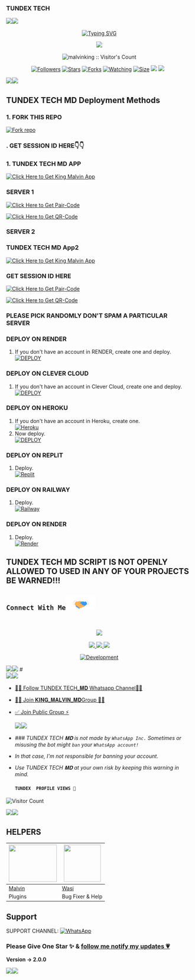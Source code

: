  ### TUNDEX TECH
   <a><img src='https://i.imgur.com/LyHic3i.gif'/></a><a><img src='https://i.imgur.com/LyHic3i.gif'/></a>
<p align="center">
<p align="center">
  <a href="https://git.io/typing-svg"><img src="https://readme-typing-svg.demolab.com?font=EB+Garamond&weight=800&size=28&duration=4000&pause=1000&random=false&width=435&lines=+•★⃝ TUNDEX_+TECH_+𝐌𝐃★⃝•;MULTI-DEVICE+WHATSAPP+BOT;DEVELOPED+BY+𝙼𝙰𝙻𝚅𝙸𝙽+𝙺𝙸𝙽𝙶+AND+TUNDEX+TECH;RELEASED+DATE+22%2F7%2F2024." alt="Typing SVG" /></a>
 </p>
<p align="center">
<img src="https://telegra.ph/file/72862bb0ac87293d1d198.jpg"/> 
<p align="center"><img src="https://profile-counter.glitch.me/{tundex234}/count.svg" alt="malvinking :: Visitor's Count" /></p>
<p align="center">
<a href="https://github.com/tundex234/followers"><img title="Followers" src="https://img.shields.io/github/followers/tundex234?color=red&style=flat-square"></a>
<a href="https://github.com/tundex234/Tundex_tech_md/stargazers/"><img title="Stars" src="https://img.shields.io/github/stars/malvinking/King_Ma?color=blue&style=flat-square"></a>
<a href="https://github.com/tundex234/Tundex_tech_md/network/members"><img title="Forks" src="https://img.shields.io/github/forks/tundex234/Tundex_tech_md?color=red&style=flat-square"></a>
<a href="https://github.com/tundex234/Tundex_tech_md/watchers"><img title="Watching" src="https://img.shields.io/github/watchers/tundex234/Tundex_tech_md?label=Watchers&color=blue&style=flat-square"></a>
<a href="https://github.com/tundex234/Tundex_tech_md/"><img title="Size" src="https://img.shields.io/github/repo-size/tundex234/Tundex_tech_md?style=flat-square&color=green"></a>
<a href="https://hits.seeyoufarm.com"><img src="https://hits.seeyoufarm.com/api/count/incr/badge.svg?url=https%3A%2F%2Fgithub.com%2Ftundex234%2FTundex_tech_md&count_bg=%2379C83D&title_bg=%23555555&icon=probot.svg&icon_color=%2300FF6D&title=hits&edge_flat=false"/></a>
<a href="https://github.com/tundex234/Tundex_tech_md/graphs/commit-activity"><img height="20" src="https://img.shields.io/badge/Maintained%3F-yes-green.svg"></a>&nbsp;&nbsp;
</p>
<p align='center'>
    </p>
<a><img src='https://i.imgur.com/LyHic3i.gif'/></a><a><img src='https://i.imgur.com/LyHic3i.gif'/></a>
<p align="center">

 ## TUNDEX TECH MD Deployment Methods

### 1. FORK THIS REPO

<a href='https://github.com/tundex234/Tundex_tech_md/fork' target="_blank"><img alt='Fork repo' src='https://img.shields.io/badge/Fork This Repo-black?style=for-the-badge&logo=git&logoColor=white'/></a>

### . GET SESSION ID HERE👇👇

### 1. TUNDEX TECH MD APP

<a href="https://malvin-session.onrender.com/"><img src="https://img.shields.io/badge/KING MALVIN APP-blue" alt="Click Here to Get King Malvin App" width="110"></a>

### SERVER 1
 
<a href="https://malvin-session.onrender.com/pair"><img src="https://img.shields.io/badge/PAIR_CODE-blue" alt="Click Here to Get Pair-Code" width="110"></a>   

<a href="https://malvin-session.onrender.com/wasiqr"><img src="https://img.shields.io/badge/QR CODE-green" alt="Click Here to Get QR-Code" width="90"></a>

### SERVER 2 

### TUNDEX TECH MD App2

<a href="https://malvin-session.onrender.com/"><img src="https://img.shields.io/badge/KING MALVIN APP2-blue" alt="Click Here to Get King Malvin App" width="110"></a>

### GET SESSION ID HERE

<a href="https://king-malvin-session.onrender.com/pair"><img src="https://img.shields.io/badge/PAIR CODE-red" alt="Click Here to Get Pair-Code" width="110"></a>   

<a href="https://king-malvin-session.onrender.com/wasiqr"><img src="https://img.shields.io/badge/QR CODE-blue" alt="Click Here to Get QR-Code" width="90"></a>
### **PLEASE PICK RANDOMLY DON'T SPAM A PARTICULAR SERVER**


### DEPLOY ON RENDER

1. If you don't have an account in RENDER, create one and deploy.
    <br>
    <a href='https://dashboard.render.com/select-repo?type=web' target="_blank"><img alt='DEPLOY' src='https://img.shields.io/badge/-DEPLOY-black?style=for-the-badge&logo=render&logoColor=white'/></a>


### DEPLOY ON CLEVER CLOUD

1. If you don't have an account in Clever Cloud, create one and deploy.
    <br>
    <a href='https://api.clever-cloud.com/v2/sessions/signup?subscription_source=cta-home-signup' target="_blank"><img alt='DEPLOY' src='https://img.shields.io/badge/-DEPLOY-orange?style=for-the-badge&logo=clever-cloud&logoColor=white'/></a>

### DEPLOY ON HEROKU

1. If you don't have an account in Heroku, create one.
    <br>
    <a href='https://signup.heroku.com/' target="_blank"><img alt='Heroku' src='https://img.shields.io/badge/-Create-purple?style=for-the-badge&logo=heroku&logoColor=white'/></a>
2. Now deploy.
    <br>
    <a href='https://dashboard.heroku.com/new?template=https://github.com/tundex234/Tundex_tech_md' target="_blank"><img alt='DEPLOY' src='https://img.shields.io/badge/-DEPLOY-purple?style=for-the-badge&logo=heroku&logoColor=white'/></a>
### DEPLOY ON REPLIT
1. Deploy.
    <br>
    <a href='https://replit.com/github/tundex234/Tundex_tech_md' target="_blank"><img alt='Replit' src='https://img.shields.io/badge/-Deploy-red?style=for-the-badge&logo=replit&logoColor=white'/></a>
### DEPLOY ON RAILWAY
1. Deploy.
    <br>
    <a href='https://railway.com/github/tundex234/Tundex_tech_md' target="_blank"><img alt='Railway' src='https://img.shields.io/badge/-Deploy-blue?style=for-the-badge&logo=railway&logoColor=white'/></a>

### DEPLOY ON RENDER
1. Deploy.
    <br>
    <a href='https://render.com/github/tundex234/Tundex_tech_md' target="_blank"><img alt='Render' src='https://img.shields.io/badge/-Deploy-green?style=for-the-badge&logo=render&logoColor=white'/></a>

    
## TUNDEX TECH MD  SCRIPT IS NOT OPENLY ALLOWED TO USED IN ANY OF YOUR PROJECTS BE WARNED!!! 

## ```Connect With Me```<img src="https://github.com/0xAbdulKhalid/0xAbdulKhalid/raw/main/assets/mdImages/handshake.gif" width ="80"></h1> 
 <br> 
<p align="center">
<a href="https://wa.me/2348081170565"><img src="https://img.shields.io/badge/Contact TUNDEX-25D366?style=for-the-badge&logo=whatsapp&logoColor=white" />

 <p align="center">
<a href="https://wa.me/263714757857"><img src="https://img.shields.io/badge/Contact Malvin-25D366?style=for-the-badge&logo=whatsapp&logoColor=white" />
<a href="https://whatsapp.com/channel/0029VajRmmoKwqSSnMXxt115"><img src="https://img.shields.io/badge/Join Official Channel-25D366?style=for-the-badge&logo=whatsapp&logoColor=white" />
<a href="https://t.me/malvinking2"><img src="https://img.shields.io/badge/Telegram-0088cc?style=for-the-badge&logo=telegram&logoColor=white" /><br>
<p align="center">
<img alt="Development" width="250" src="https://media2.giphy.com/media/W9tBvzTXkQopi/giphy.gif?cid=6c09b952xu6syi1fyqfyc04wcfk0qvqe8fd7sop136zxfjyn&ep=v1_internal_gif_by_id&rid=giphy.gif&ct=g" /> </p>
<a><img src='https://i.imgur.com/LyHic3i.gif'/></a><a><img src='https://i.imgur.com/LyHic3i.gif'/></a>
# 

<br>
<a><img src='https://i.imgur.com/LyHic3i.gif'/></a><a><img src='https://i.imgur.com/LyHic3i.gif'/></a>

* [🧑‍💻 Follow TUNDEX TECH_𝐌𝐃 Whatsapp Channel🧑‍💻](https://whatsapp.com/channel/0029VajRmmoKwqSSnMXxt115)


* [🧑‍💻 Join 𝐊𝐈𝐍𝐆_𝐌𝐀𝐋𝐕𝐈𝐍_𝐌𝐃Group 🧑‍💻](https://t.me/malvink1ng)

* [✅ Join Public Group ⚡](https://chat.whatsapp.com/K9WjZIrXBW3I2jH1GtUB5x)

  <a><img src='https://i.imgur.com/LyHic3i.gif'/></a><a><img src='https://i.imgur.com/LyHic3i.gif'/></a>
  

- *### TUNDEX TECH 𝐌𝐃 is not made by `WhatsApp Inc.` Sometimes or misusing the bot might `ban` your `WhatsApp account!`*
- *In that case, I'm not responsible for banning your account.*
- *Use TUNDEX TECH 𝐌𝐃 at your own risk by keeping this warning in mind.*
  
  #### ```TUNDEX  PROFILE VIEWS 🧚```
![Visitor Count](https://profile-counter.glitch.me/tundex234/count.svg)

<a><img src='https://i.imgur.com/LyHic3i.gif'/></a><a><img src='https://i.imgur.com/LyHic3i.gif'/></a>


## HELPERS

<a href="https://github.com/astrofx0011"><img src="https://github.com/astrofx0011.png?size=100" width="130" height="100"></a> | [<img src="https://github.com/malvinking.png?size=100" width="100" height="100">](https://github.com/malvinking) 
---|---
[Malvin](https://github.com/malvinking)  | [Wasi](https://github.com/itxxwasi)
Plugins | Bug Fixer & Help |

## Support

SUPPORT CHANNEL: <a href="[https://whatsapp.com/channel/0029VajRmmoKwqSSnMXxt115]"><img alt="WhatsApp" src="https://img.shields.io/badge/WhatsApp-25D366?style=for-the-badge&logo=whatsapp&logoColor=white"/></a>


### Please Give One Star ✨ & [follow me notify my updates 💗](https://github.com/tundex)
<b>Version -> 2.0.0</b>

<a><img src='https://i.imgur.com/LyHic3i.gif'/></a><a><img src='https://i.imgur.com/LyHic3i.gif'/></a>
  
